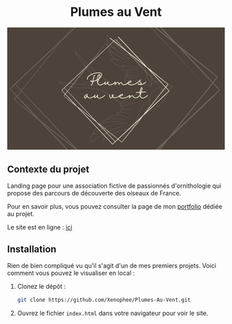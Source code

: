 <h1 align="center">Plumes au Vent</h1>

<img src="/preview.jpg" alt="Logo de l'application">


## Contexte du projet

Landing page pour une association fictive de passionnés d'ornithologie qui propose des parcours de découverte des oiseaux de France.

Pour en savoir plus, vous pouvez consulter la page de mon [portfolio](https://perrine-dassonville.dev/portfolio/projet/plumes-au-vent) dédiée au projet.

Le site est en ligne : [ici](https://xenophee.github.io/Plumes-Au-Vent/)


## Installation

Rien de bien compliqué vu qu'il s'agit d'un de mes premiers projets. Voici comment vous pouvez le visualiser en local :

1. Clonez le dépôt :
    ```bash
    git clone https://github.com/Xenophee/Plumes-Au-Vent.git
    ```

2. Ouvrez le fichier `index.html` dans votre navigateur pour voir le site.



